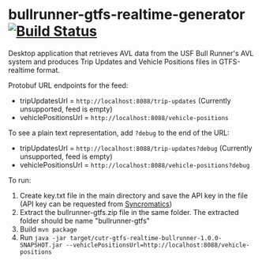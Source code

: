 bullrunner-gtfs-realtime-generator [![Build Status](https://travis-ci.org/CUTR-at-USF/bullrunner-gtfs-realtime-generator.svg?branch=master)](https://travis-ci.org/CUTR-at-USF/bullrunner-gtfs-realtime-generator)
==================================

Desktop application that retrieves AVL data from the USF Bull Runner's AVL system and produces Trip Updates and Vehicle Positions files in GTFS-realtime format.

Protobuf URL endpoints for the feed: 

* tripUpdatesUrl = `http://localhost:8088/trip-updates` (Currently unsupported, feed is empty)
* vehiclePositionsUrl = `http://localhost:8088/vehicle-positions`

To see a plain text representation, add `?debug` to the end of the URL:

* tripUpdatesUrl = `http://localhost:8088/trip-updates?debug` (Currently unsupported, feed is empty)
* vehiclePositionsUrl = `http://localhost:8088/vehicle-positions?debug`

To run: 
1. Create key.txt file in the main directory and save the API key in the file (API key can be requested from [Syncromatics](http://gmvsyncromatics.com/contact/))
2. Extract the bullrunner-gtfs.zip file in the same folder. The extracted folder should be name "bullrunner-gtfs"
3. Build `mvn package`
4. Run `java -jar target/cutr-gtfs-realtime-bullrunner-1.0.0-SNAPSHOT.jar --vehiclePositionsUrl=http://localhost:8088/vehicle-positions`

